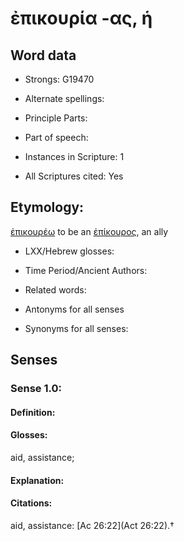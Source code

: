 # ἐπικουρία -ας, ἡ

<!-- Status: S2=NeedsEdits -->
<!-- Lexica used for edits:   -->

## Word data

* Strongs: G19470

* Alternate spellings:



* Principle Parts: 


* Part of speech: 


* Instances in Scripture: 1

* All Scriptures cited: Yes

## Etymology: 

[ἐπικουρέω]() to be an [ἐπίκουρος](), an ally

* LXX/Hebrew glosses: 


* Time Period/Ancient Authors: 


* Related words: 

* Antonyms for all senses

* Synonyms for all senses: 


## Senses 


### Sense  1.0: 

#### Definition: 

#### Glosses: 

aid, assistance; 

#### Explanation: 


#### Citations: 

aid, assistance: [Ac 26:22](Act 26:22).†
